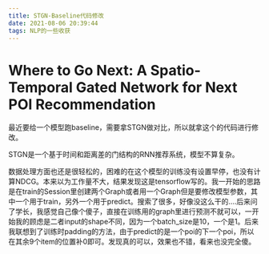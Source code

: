 ```yaml
---
title: STGN-Baseline代码修改
date: 2021-08-06 20:39:44
tags: NLP的一些收获
---
```

# Where to Go Next: A Spatio-Temporal Gated Network for Next POI Recommendation

最近要给一个模型跑baseline，需要拿STGN做对比，所以就拿这个的代码进行修改。

STGN是一个基于时间和距离差的门结构的RNN推荐系统，模型不算复杂。

数据处理方面也还是很轻松的，困难的在这个模型的训练没有设置早停，也没有计算NDCG。本来以为工作量不大，结果发现这是tensorflow写的。我一开始的思路是在train的Session里创建两个Graph或者用一个Graph但是要修改模型参数，其中一个用于train，另外一个用于predict。搜索了很多，好像没这么干的....后来问了学长，我感觉自己像个傻子，直接在训练用的graph里进行预测不就可以，一开始我的顾虑是二者input的shape不同，因为一个batch_size是10，一个是1。后来我联想到了训练时padding的方法，由于predict的是一个poi的下一个poi，所以在其余9个item的位置补0即可。发现真的可以，效果也不错，看来也没完全傻。